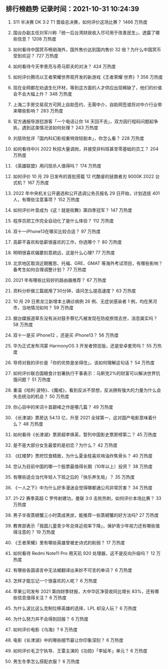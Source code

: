 
## 排行榜趋势 记录时间：2021-10-31 10:24:39
  
  1. S11 半决赛 DK 3:2 T1 晋级总决赛，如何评价这场比赛？ 1466 万热度
    
  2. 国台办副主任刘军川称「统一后台湾财政收入尽可用于改善民生」，透露了哪些信息？ 1208 万热度
    
  3. 如何看待中国冥币畅销海外，国外售价达到国内售价 32 倍？为什么中国冥币受到欢迎？ 727 万热度
    
  4. 如何看待今天李景亮与奇马耶夫的对决？ 424 万热度
    
  5. 如何评价腾讯以王者荣耀世界观开发的新游戏《王者荣耀·世界》? 356 万热度
    
  6. 现在全网都在劝退生化环材，等到这方面的人才供应出现稀缺了，他们的价值会不会大幅上升？ 348 万热度
    
  7. 上海二手房交易双方可网上自助签约，无需中介，自助网签或将对中介行业带来哪些影响？ 283 万热度
    
  8. 官方通报导游怼游客「一个电话让你 14 天回不去」，双方因行程码问题起争执，遇到这类情况该如何处理？ 243 万热度
    
  9. 刘慈欣批评「国内科幻影视重特效轻剧本」，你怎么看？ 228 万热度
    
  10. 如何看待中兴 2022 秋招大量调岗，并接受非科班甚至零基础的员工？ 204 万热度
    
  11. 《英雄联盟》用闪现杀人值得吗？ 174 万热度
    
  12. 如何评价 10 月 29 日发布的首批搭载 12 代酷睿的拯救者刃 9000K 2022 台式机？ 167 万热度
    
  13. 2022 年中央机关公开遴选和公开选调公务员报名 29 日开始，计划选拔 401 人，有哪些注意事项？ 152 万热度
    
  14. 如何评价叶音成为《这！就是街舞》第四季冠军？ 147 万热度
    
  15. 程序员把工作完全自动化了是什么体验？ 112 万热度
    
  16. 双十一iPhone13在哪买比较合适？ 97 万热度
    
  17. 高薪不喜欢和低薪很喜欢的工作，你选哪个？ 80 万热度
    
  18. 明明很喜欢偏要刻意疏远，这是什么心理? 77 万热度
    
  19. 北京地区取消近期雅思、托福、GRE、GMAT 等海外考试项目，有哪些影响？备考生如何合理调整计划？ 77 万热度
    
  20. 2021 年有哪些比较好的路由器推荐？ 67 万热度
    
  21. 资料分析做三篇就用了30分钟，请问怎么提高速度？ 63 万热度
    
  22. 10 月 29 日黑龙江新增本土确诊病例 26 例、无症状感染者 1 例，均在黑河市，当地情况如何？ 59 万热度
    
  23. 据台媒报道草东没有派对鼓手蔡忆凡被发现在防疫旅馆去世，消息属实吗？ 58 万热度
    
  24. 双十一是买 iPhone12 ，还是买 iPhone13？ 56 万热度
    
  25. 华为正式发布鸿蒙 HarmonyOS 3 开发者预览版，还是安卓套壳吗？ 55 万热度
    
  26. 导师对我的评价是「你的优势是坐得住」，该如何理解这句话？ 54 万热度
    
  27. 如何评价联合国粮食计划署执行干事表示：马斯克2%的财富可以解决世界饥饿问题？ 51 万热度
    
  28. 重温《哈利·波特》、《魔戒》，看到反派不禁想，反派拥有强大的力量为什么会失去统治的机会？ 50 万热度
    
  29. 你心目中的宋词十首巅峰之作是哪几篇？ 49 万热度
    
  30. 《长津湖》票房达 54.13 亿，升至 2021 全球第一，这对国产电影意味着什么？ 48 万热度
    
  31. 如何看待《长津湖》票房超李焕英，暂列中国影史票房榜第二？ 45 万热度
    
  32. 是不是大部分女生最爱的是初恋？为什么？ 42 万热度
    
  33. 《红楼梦》贾府饮食精致，为什么夏金桂喜欢啃油炸焦骨头？ 40 万热度
    
  34. 您认为目前中国的哪一个股票最值得长期（10年以上）投资？ 38 万热度
    
  35. 有哪些适合当代年轻人下班之后的「快乐养生局」？ 35 万热度
    
  36. 《一人之下》中为什么好多漫迷会觉得哪都通公司非常厉害？ 34 万热度
    
  37. 21-22 赛季英超 C 罗传射建功，曼联 3:0 击败热刺，如何评价本场比赛？ 33 万热度
    
  38. 男子半夜蒸螃蟹三小时蒸成黑炭，能推荐一些蒸螃蟹的好方法吗? 27 万热度
    
  39. 教育部表示「我国儿童青少年总体近视率下降」，保护青少年视力还有哪些值得注意的？ 19 万热度
    
  40. 《王者荣耀》里有哪些英雄曾被史诗式的削弱？ 17 万热度
    
  41. 如何看待 Redmi Note11 Pro 用天玑 920 处理器，这不是反向升级吗？ 12 万热度
    
  42. 有哪些各国语言中无法被翻译出来妙不可言的单词？ 6 万热度
    
  43. 怎样才能忘记一个很喜欢的人呢？ 6 万热度
    
  44. 苹果公司发布 2021 第四财季财报，大中华区净营收同比增长 83%，还有哪些信息值得关注？ 6 万热度
    
  45. 为什么波比这么克制位移英雄的选择，LPL 却没人玩？ 6 万热度
    
  46. 为什么努力并不会得到回报？ 6 万热度
    
  47. 如何评价电影《乌海》? 6 万热度
    
  48. 电影《长津湖》中的哪些细节最让你印象深刻？ 6 万热度
    
  49. 如何评价毛卫宁执导、王雷主演的《功勋》「李延年」单元？ 6 万热度
    
  50. 男生冬季怎么搭配衣服？ 6 万热度
    